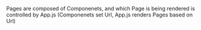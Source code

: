 Pages are composed of Componenets, and which Page is being rendered is controlled by App.js
(Componenets set Url, App.js renders Pages based on Url)